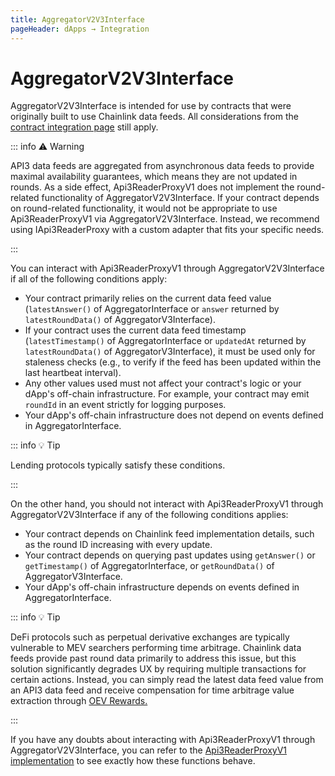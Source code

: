 ```yaml
---
title: AggregatorV2V3Interface
pageHeader: dApps → Integration
---
```


<PageHeader/>

# AggregatorV2V3Interface

AggregatorV2V3Interface is intended for use by contracts that were originally built to use Chainlink data feeds.
All considerations from the [contract integration page](/dapps/integration/contract-integration.md) still apply.

::: info ⚠️ Warning

API3 data feeds are aggregated from asynchronous data feeds to provide maximal availability guarantees, which means they are not updated in rounds.
As a side effect, Api3ReaderProxyV1 does not implement the round-related functionality of AggregatorV2V3Interface.
If your contract depends on round-related functionality, it would not be appropriate to use Api3ReaderProxyV1 via AggregatorV2V3Interface.
Instead, we recommend using IApi3ReaderProxy with a custom adapter that fits your specific needs.

:::

You can interact with Api3ReaderProxyV1 through AggregatorV2V3Interface if all of the following conditions apply:

- Your contract primarily relies on the current data feed value (`latestAnswer()` of AggregatorInterface or `answer` returned by `latestRoundData()` of AggregatorV3Interface).
- If your contract uses the current data feed timestamp (`latestTimestamp()` of AggregatorInterface or `updatedAt` returned by `latestRoundData()` of AggregatorV3Interface), it must be used only for staleness checks (e.g., to verify if the feed has been updated within the last heartbeat interval).
- Any other values used must not affect your contract's logic or your dApp's off-chain infrastructure.
  For example, your contract may emit `roundId` in an event strictly for logging purposes.
- Your dApp's off-chain infrastructure does not depend on events defined in AggregatorInterface.

::: info 💡 Tip

Lending protocols typically satisfy these conditions.

:::

On the other hand, you should not interact with Api3ReaderProxyV1 through AggregatorV2V3Interface if any of the following conditions applies:

- Your contract depends on Chainlink feed implementation details, such as the round ID increasing with every update.
- Your contract depends on querying past updates using `getAnswer()` or `getTimestamp()` of AggregatorInterface, or `getRoundData()` of AggregatorV3Interface.
- Your dApp's off-chain infrastructure depends on events defined in AggregatorInterface.

::: info 💡 Tip

DeFi protocols such as perpetual derivative exchanges are typically vulnerable to MEV searchers performing time arbitrage.
Chainlink data feeds provide past round data primarily to address this issue, but this solution significantly degrades UX by requiring multiple transactions for certain actions.
Instead, you can simply read the latest data feed value from an API3 data feed and receive compensation for time arbitrage value extraction through [OEV Rewards.](/dapps/oev-rewards/)

:::

If you have any doubts about interacting with Api3ReaderProxyV1 through AggregatorV2V3Interface, you can refer to the [Api3ReaderProxyV1 implementation](https://github.com/api3dao/contracts/blob/main/contracts/api3-server-v1/proxies/Api3ReaderProxyV1.sol) to see exactly how these functions behave.
